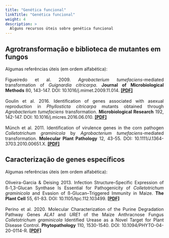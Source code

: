 ```yaml
---
title: "Genética funcional"
linkTitle: "Genética funcional"
weight: 4
description: >
  Alguns recursos úteis sobre genética funcional
---
```


## Agrotransformação e biblioteca de mutantes em fungos

<div align="justify">
Algumas referências úteis (em ordem alfabética):
<br><br>
Figueiredo et al. 2009. <i>Agrobacterium tumefaciens</i>-mediated transformation of <i>Guignardia citricarpa</i>. <b>Journal of Microbiological Methods</b> 80, 143-147. DOI: <a href"https://doi.org/10.1016/j.mimet.2009.11.014">10.1016/j.mimet.2009.11.014</a>. <b><a href="https://github.com/desirrepetters/cursogenomicaegenetica.ufpr/raw/58a01530a2d1b484337ace5a2150c5272d2e3e25/userguide/content/pt-br/docs/complementar/PDFs/Figueiredo_2009.pdf">[PDF]</a></b>
<br><br>
Goulin et al. 2016.  Identification of genes associated with asexual reproduction in <i>Phyllosticta citricarpa</i> mutants obtained through <i>Agrobacterium tumefaciens</i> transformation. <b>Microbiological Research</b> 192, 142-147. DOI: <a href"https://doi.org/10.1016/j.micres.2016.06.010">10.1016/j.micres.2016.06.010</a>. <b><a href="https://doi.org/10.1016/j.micres.2016.06.010">[PDF]</a></b>
<br><br>
Münch et al. 2011.  Identification of virulence genes in the corn pathogen <I>Colletotrichum graminicola</i> by <i>Agrobacterium tumefaciens</i>-mediated transformation. <b>Molecular Plant Pathology</b> 12, 43-55. DOI: <a href"https://doi.org/10.1111/J.1364-3703.2010.00651.X">10.1111/J.1364-3703.2010.00651.X</a>. <b><a href="https://bsppjournals.onlinelibrary.wiley.com/doi/epdf/10.1111/j.1364-3703.2010.00651.x">[PDF]</a></b>
</div> 

## Caracterização de genes específicos

<div align="justify">
Algumas referências úteis (em ordem alfabética):
<br><br>
Oliveira-Garcia & Deising 2013. Infection Structure–Specific Expression of ß-1,3-Glucan Synthase Is Essential for Pathogenicity of <i>Colletotrichum graminicola</i> and Evasion of ß-Glucan–Triggered Immunity in Maize. <b>The Plant Cell</b> 55, 61-83. DOI: <a href"https://doi.org/10.1105/tpc.112.103499">10.1105/tpc.112.103499</a>. <b><a href="http://www.plantcell.org/content/plantcell/25/6/2356.full.pdf">[PDF]</a></b>
<br><br>
Perino et al. 2020. Molecular Characterization of the Purine Degradation Pathway Genes <i>ALA1</i> and <i>URE1</i> of the Maize Anthracnose Fungus <i>Colletotrichum graminicola</i> Identified Urease as a Novel Target for Plant Disease Control. <b>Phytopathology</b> 110, 1530-1540. DOI: <a href"https://doi.org/10.1094/PHYTO-04-20-0114-R">10.1094/PHYTO-04-20-0114-R</a>. <b><a href="https://github.com/desirrepetters/cursogenomicaegenetica.ufpr/raw/58a01530a2d1b484337ace5a2150c5272d2e3e25/userguide/content/pt-br/docs/complementar/PDFs/Perino_2020.pdf">[PDF]</a></b>
<br><br>
</div> 



